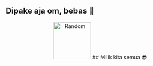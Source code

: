 ## Dipake aja om, bebas 🤙
<div align="center">
<img src="https://github.com/xfar05.png?size=1000" alt="Random" width="100" />
## Milik kita semua 😎